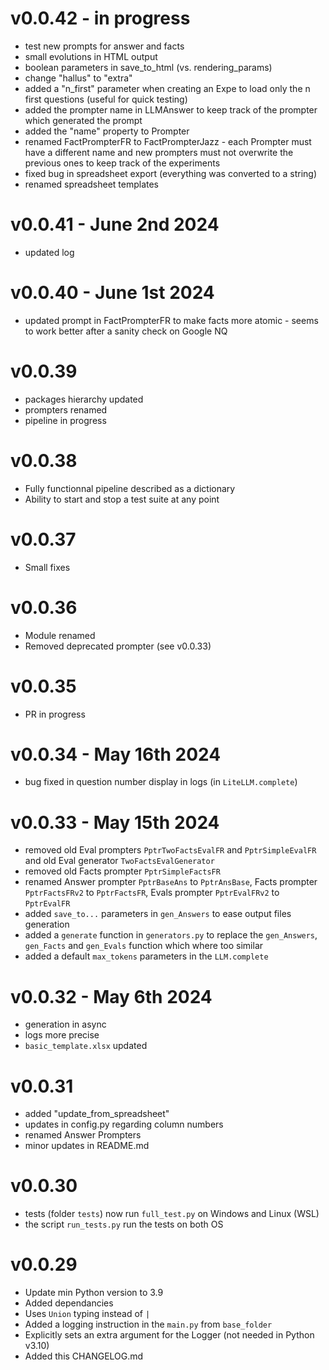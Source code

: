 # v0.0.42 - in progress
- test new prompts for answer and facts
- small evolutions in HTML output
- boolean parameters in save_to_html (vs. rendering_params)
- change "hallus" to "extra"
- added a "n_first" parameter when creating an Expe to load only the n first questions (useful for quick testing)
- added the prompter name in LLMAnswer to keep track of the prompter which generated the prompt
- added the "name" property to Prompter
- renamed FactPrompterFR to FactPrompterJazz - each Prompter must have a different name and new prompters must not overwrite the previous ones to keep track of the experiments
- fixed bug in spreadsheet export (everything was converted to a string)
- renamed spreadsheet templates

# v0.0.41 - June 2nd 2024
- updated log

# v0.0.40 - June 1st 2024
- updated prompt in FactPrompterFR to make facts more atomic - seems to work better after a sanity check on Google NQ

# v0.0.39
- packages hierarchy updated
- prompters renamed
- pipeline in progress

# v0.0.38
- Fully functionnal pipeline described as a dictionary
- Ability to start and stop a test suite at any point

# v0.0.37
- Small fixes

# v0.0.36 
- Module renamed
- Removed deprecated prompter (see v0.0.33)

# v0.0.35
- PR in progress

# v0.0.34 - May 16th 2024
- bug fixed in question number display in logs (in `LiteLLM.complete`)

# v0.0.33 - May 15th 2024
- removed old Eval prompters `PptrTwoFactsEvalFR` and `PptrSimpleEvalFR` and old Eval generator `TwoFactsEvalGenerator`
- removed old Facts prompter `PptrSimpleFactsFR`
- renamed Answer prompter `PptrBaseAns` to `PptrAnsBase`, Facts prompter `PptrFactsFRv2` to `PptrFactsFR`, Evals prompter `PptrEvalFRv2` to `PptrEvalFR`
- added `save_to...` parameters in `gen_Answers` to ease output files generation
- added a `generate` function in `generators.py` to replace the `gen_Answers`, `gen_Facts` and `gen_Evals` function which where too similar
- added a default `max_tokens` parameters in the `LLM.complete`

# v0.0.32 - May 6th 2024
- generation in async
- logs more precise
- `basic_template.xlsx` updated

# v0.0.31
- added "update_from_spreadsheet"
- updates in config.py regarding column numbers
- renamed Answer Prompters
- minor updates in README.md

# v0.0.30
- tests (folder `tests`) now run `full_test.py` on Windows and Linux (WSL)
- the script `run_tests.py` run the tests on both OS

# v0.0.29
- Update min Python version to 3.9
- Added dependancies
- Uses `Union` typing instead of `|`
- Added a logging instruction in the `main.py` from `base_folder`
- Explicitly sets an extra argument for the Logger (not needed in Python v3.10)
- Added this CHANGELOG.md
